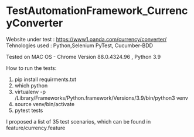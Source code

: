# TestAutomationFramework_CurrencyConverter

Website under test : https://www1.oanda.com/currency/converter/
Tehnologies used : Python,Selenium PyTest, Cucumber-BDD

Tested on MAC OS - Chrome Version 88.0.4324.96 , Python 3.9

How to run the tests:
1) pip install requirments.txt
2) which python
3) virtualenv -p /Library/Frameworks/Python.framework/Versions/3.9/bin/python3 venv
4) source venv/bin/activate
5) pytest tests

I proposed a list of 35 test scenarios, which can be found in feature/currency.feature
